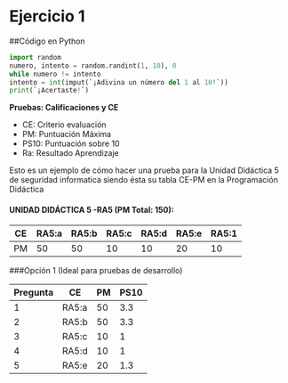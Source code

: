 # Ejercicio 1


##Código en Python

```python
import random
numero, intento = random.randint(1, 10), 0
while numero != intento
intento = int(imput(`¡Adivina un número del 1 al 10!`))
print(`¡Acertaste!`)
```

**Pruebas: Calificaciones y CE**

*   CE: Criterio evaluación
*   PM: Puntuación Máxima
*   PS10: Puntuación sobre 10
*   Ra: Resultado Aprendizaje 

Esto es un ejemplo de cómo hacer una prueba para la Unidad Didáctica 5 de seguridad informatica siendo ésta su tabla CE-PM en la Programación Didáctica

#### UNIDAD DIDÁCTICA 5 -RA5 (PM Total: 150):

| CE | RA5:a | RA5:b | RA5:c |RA5:d| RA5:e | RA5:1 |
|----|-------|-------|-------|-----|-------|-------|
| PM |   50  |  50   |  10   |  10 |   20  |   10  |

###Opción 1 (Ideal para pruebas de desarrollo) 

| Pregunta |  CE | PM | PS10 |
|----------|-----|----|------|
|     1    |RA5:a| 50 | 3.3  |
|     2    |RA5:b| 50 | 3.3  |
|     3    |RA5:c| 10 |  1   |
|     4    |RA5:d| 10 |  1   |
|     5    |RA5:e| 20 |  1.3 |



